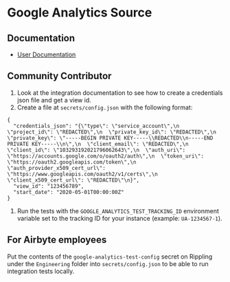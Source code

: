 # Google Analytics Source

## Documentation
* [User Documentation](https://docs.airbyte.io/integrations/sources/googleanalytics)

## Community Contributor

1. Look at the integration documentation to see how to create a credentials json file and get a view id.
1. Create a file at `secrets/config.json` with the following format:
```
{
  "credentials_json": "{\"type\": \"service_account\",\n  \"project_id\": \"REDACTED\",\n  \"private_key_id\": \"REDACTED\",\n  \"private_key\": \"-----BEGIN PRIVATE KEY-----\\REDACTED\\n-----END PRIVATE KEY-----\\n\",\n  \"client_email\": \"REDACTED\",\n  \"client_id\": \"103293192021796062643\",\n  \"auth_uri\": \"https://accounts.google.com/o/oauth2/auth\",\n  \"token_uri\": \"https://oauth2.googleapis.com/token\",\n  \"auth_provider_x509_cert_url\": \"https://www.googleapis.com/oauth2/v1/certs\",\n  \"client_x509_cert_url\": \"REDACTED\"\n}",
  "view_id": "123456789",
  "start_date": "2020-05-01T00:00:00Z"
}
```
1. Run the tests with the `GOOGLE_ANALYTICS_TEST_TRACKING_ID` environment variable set to the tracking ID for your instance (example: `UA-1234567-1`).

## For Airbyte employees
Put the contents of the `google-analytics-test-config` secret on Rippling under the `Engineering` folder into `secrets/config.json` to be able to run integration tests locally.

